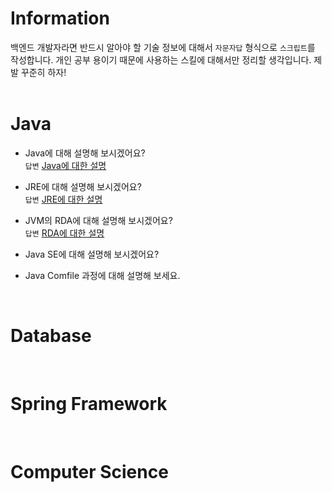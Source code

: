 # Information

백엔드 개발자라면 반드시 알아야 할 기술 정보에 대해서 `자문자답` 형식으로 `스크립트`를 작성합니다. 개인 공부 용이기 때문에 사용하는 스킬에 대해서만 정리할 생각입니다. 제발 꾸준히 하자!
<br><br>

# Java
- Java에 대해 설명해 보시겠어요?<br>
`답변` <a href="https://github.com/kdmgo/backend-script/blob/main/Java/Java%EC%97%90%20%EB%8C%80%ED%95%9C%20%EC%84%A4%EB%AA%85.md">Java에 대한 설명</a>

- JRE에 대해 설명해 보시겠어요?<br>
`답변` <a href="https://github.com/kdmgo/backend-script/blob/main/Java/JRE%EC%97%90%20%EB%8C%80%ED%95%B4%EC%84%9C.md">JRE에 대한 설명</a>

- JVM의 RDA에 대해 설명해 보시겠어요?<br>
`답변` <a href="https://github.com/kdmgo/backend-script/blob/main/Java/Runtime%20Data%20Area%EC%97%90%20%EB%8C%80%ED%95%B4.md">RDA에 대한 설명</a>

- Java SE에 대해 설명해 보시겠어요?

- Java Comfile 과정에 대해 설명해 보세요.

<br>

# Database
<br>

# Spring Framework
<br>

# Computer Science
<br>

